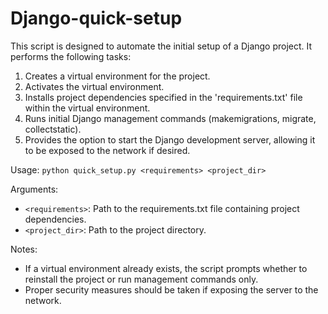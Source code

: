 # Django-quick-setup
This script is designed to automate the initial setup of a Django project. It performs the following tasks:

1. Creates a virtual environment for the project.
2. Activates the virtual environment.
3. Installs project dependencies specified in the 'requirements.txt' file within the virtual environment.
4. Runs initial Django management commands (makemigrations, migrate, collectstatic).
5. Provides the option to start the Django development server, allowing it to be exposed to the network if desired.

Usage:
    ```python quick_setup.py <requirements> <project_dir>```

Arguments:
   - ``<requirements>``: Path to the requirements.txt file containing project dependencies.
   - ``<project_dir>``: Path to the project directory.

Notes:
- If a virtual environment already exists, the script prompts whether to reinstall the project or run management commands only.
- Proper security measures should be taken if exposing the server to the network.
